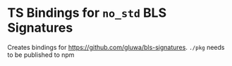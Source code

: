 # TS Bindings for `no_std` BLS Signatures

Creates bindings for https://github.com/gluwa/bls-signatures. `./pkg` needs to be published to npm
